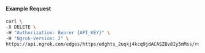 <!-- Code generated for API Clients. DO NOT EDIT. -->

#### Example Request

```bash
curl \
-X DELETE \
-H "Authorization: Bearer {API_KEY}" \
-H "Ngrok-Version: 2" \
https://api.ngrok.com/edges/https/edghts_2uqkj4kcq9jdACASZBv8Iy5mMss/routes/edghtsrt_2uqkj8VUgik5hA7ANF1uLQQYhs1/user_agent_filter
```
